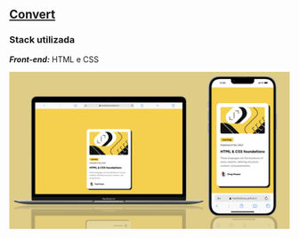 ## [Convert](../blog-card/)
### Stack utilizada
***Front-end:*** HTML e CSS

<a href="https://maahbatistaa.github.io/frontend-challenges/blog-card/" target="_blank">
  <img src="./image/blog-card.png" />
</a>
